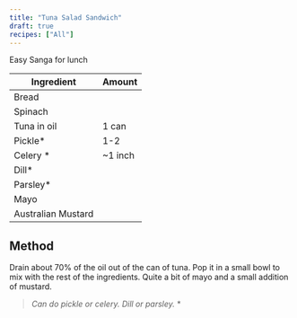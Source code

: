 ```yaml
---
title: "Tuna Salad Sandwich"
draft: true
recipes: ["All"]
---
```

Easy Sanga for lunch

| Ingredient  | Amount |
| ----- | ---- |
| Bread |  |
| Spinach |  |
| Tuna in oil | 1 can |
| Pickle* | 1-2 |
| Celery *| ~1 inch |
| Dill* |  |
| Parsley* |  |
| Mayo |  |
| Australian Mustard |  |

## Method

Drain about 70% of the oil out of the can of tuna. Pop it in a small bowl to mix with the rest of the ingredients. Quite a bit of mayo and a small addition of mustard.

>*Can do pickle or celery. Dill or parsley.* *
